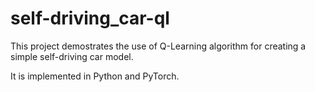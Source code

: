 # self-driving_car-ql

This project demostrates the use of Q-Learning algorithm for creating a simple self-driving car model. 

It is implemented in Python and PyTorch. 
